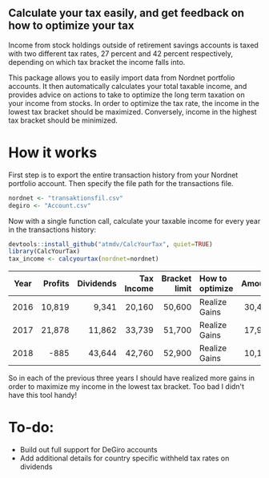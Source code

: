 Calculate your tax easily, and get feedback on how to optimize your tax
-----------------------------------------------------------------------

Income from stock holdings outside of retirement savings accounts is taxed with two different tax rates, 27 percent and 42 percent respectively, depending on which tax bracket the income falls into.

This package allows you to easily import data from Nordnet portfolio accounts. It then automatically calculates your total taxable income, and provides advice on actions to take to optimize the long term taxation on your income from stocks. In order to optimize the tax rate, the income in the lowest tax bracket should be maximized. Conversely, income in the highest tax bracket should be minimized.

How it works
============

First step is to export the entire transaction history from your Nordnet portfolio account. Then specify the file path for the transactions file.

``` r
nordnet <- "transaktionsfil.csv"
degiro <- "Account.csv"
```

Now with a single function call, calculate your taxable income for every year in the transactions history:

``` r
devtools::install_github("atmdv/CalcYourTax", quiet=TRUE)
library(CalcYourTax)
tax_income <- calcyourtax(nordnet=nordnet)
```

| Year |  Profits|  Dividends|  Tax Income|  Bracket limit| How to optimize |  Amount|
|:----:|--------:|----------:|-----------:|--------------:|:----------------|-------:|
| 2016 |   10,819|      9,341|      20,160|         50,600| Realize Gains   |  30,440|
| 2017 |   21,878|     11,862|      33,739|         51,700| Realize Gains   |  17,961|
| 2018 |     -885|     43,644|      42,760|         52,900| Realize Gains   |  10,140|

So in each of the previous three years I should have realized more gains in order to maximize my income in the lowest tax bracket. Too bad I didn't have this tool handy!

To-do:
======

-   Build out full support for DeGiro accounts
-   Add additional details for country specific withheld tax rates on dividends
